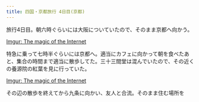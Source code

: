 ```yaml
---
title: 四国・京都旅行 4日目(京都)
---
```


旅行4日目。朝六時ぐらいには大阪についていたので、そのまま京都へ向かう。

<a href="https://imgur.com/a/2ZPrGA9" class="embedly-card">Imgur: The magic of the Internet</a>

特急に乗って七時半ぐらいには京都へ。適当にカフェに向かって朝を食べたあと、集合の時間まで適当に散歩してた。三十三間堂は混んでいたので、その近くの養源院の紅葉を見に行っていた。

<a href="https://imgur.com/a/T21vW6B" class="embedly-card">Imgur: The magic of the Internet</a>

その辺の散歩を終えてから九条に向かい、友人と合流。そのまま住む場所を